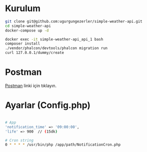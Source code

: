 # Kurulum
```sh
git clone git@github.com:ugurgungezerler/simple-weather-api.git
cd simple-weather-api
docker-compose up -d

docker exec -it simple-weather-api_api_1 bash
composer install
./vendor/phalcon/devtools/phalcon migration run
curl 127.0.0.1/dummy/create
```

# Postman
[Postman](https://documenter.getpostman.com/view/459680/SVtR1A1M?version=latest ) linki için tıklayın.

# Ayarlar (Config.php)
```sh

# App
'notification_time' => '09:00:00',
'life' => 900  // (15dk)

# Cron string  
0 * * * * /usr/bin/php /app/path/NotificationCron.php
```


